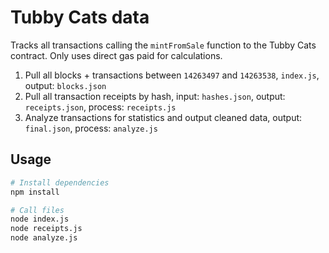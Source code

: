 # Tubby Cats data

Tracks all transactions calling the `mintFromSale` function to the Tubby Cats contract. Only uses direct gas paid for calculations.

1. Pull all blocks + transactions between `14263497` and `14263538`, `index.js`, output: `blocks.json`
2. Pull all transaction receipts by hash, input: `hashes.json`, output: `receipts.json`, process: `receipts.js`
3. Analyze transactions for statistics and output cleaned data, output: `final.json`, process: `analyze.js`

## Usage

```bash
# Install dependencies
npm install

# Call files
node index.js
node receipts.js
node analyze.js
```
